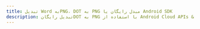 ---title: تبدیل Word بهPNG، DOT به PNG مبدل رایگان یا Android SDKdescription: تبدیل رایگانDOT به PNG با استفاده از Android Cloud APIs & SDK. همچنین اسناد Microsoft Word و OpenOffice را در Cloud ایجاد، ویرایش و رندر کنید.---